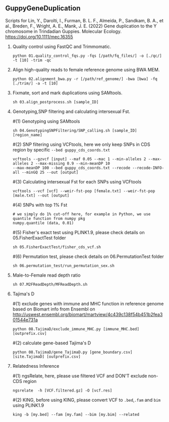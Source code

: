## GuppyGeneDuplication
Scripts for Lin, Y., Darolti, I., Furman, B. L. F., Almeida, P., Sandkam, B. A., et al., Breden, F., Wright, A. E., Mank, J. E. (2022) Gene duplication to the Y chromosome in Trindadian Guppies. Molecular Ecology. https://doi.org/10.1111/mec.16355

1. Quality control using FastQC and Trimmomatic.
   ```
   python 01.quality_control_fqs.py -fqs [/path/fq_files/] -o [./qc/] -t [10] -trim -qc
   ```

2. Align high-quality reads to female reference genome using BWA MEM.
   ```
   python 02.alignment_bwa.py -r [/path/ref_genome/] -bwa [bwa] -fq [./trim/] -a -t [10]
   ```

3. Fixmate, sort and mark duplications using SAMtools.
   ```
   sh 03.align_postprocess.sh [sample_ID]
   ```

4. Genotyping,SNP filtering and calculating intersexual Fst. 

    #(1) Genotyping using SAMtools
    ```
    sh 04.GenotypingSNPFiltering/SNP_calling.sh [sample_ID] [region_name]
    ```

    #(2) SNP filtering using VCFtools, here we only keep SNPs in CDS region by specific `--bed guppy_cds_coords.txt`
    ```
    vcftools --gzvcf [input] --maf 0.05 --mac 1 --min-alleles 2 --max-alleles 2 --max-missing 0.9 --min-meanDP 10 
    --max-meanDP 100 --bed guppy_cds_coords.txt --recode --recode-INFO-all --minGQ 25 --out [output]
    ```

    #(3) Calculating intersexual Fst for each SNPs using VCFtools
    ```
    vcftools --vcf [vcf] --weir-fst-pop [female.txt] --weir-fst-pop [male.txt] --out [output]
    ```
    
    #(4) SNPs with top 1% Fst 
    ```
    # we simply do 1% cut-off here, for example in Python, we use quantile function from numpy pkg
    numpy.quantile (data, 0.01) 
    ```

    #(5) Fisher's exact test using PLINK1.9, please check details on 05.FisherExactTest folder
    ```
    sh 05.FisherExactTest/fisher_cds_vcf.sh
    ```

    #(6) Permutation test, please check details on 06.PermutationTest folder
    ```
    sh 06.permutation_test/run_permutation_sex.sh
    ``` 

5. Male-to-Female read depth ratio 
   ```
   sh 07.M2FReadDepth/MFReadDepth.sh
   ```

6. Tajima's D

    #(1) exclude genes with immune and MHC function in reference genome based on Biomart info from Ensembl on          
    http://uswest.ensembl.org/biomart/martview/4c439c138f54b451b2fea301544e731a
    ```
    python 08.TajimaD/exclude_immune_MHC.py [immune_MHC.bed] [outprefix.csv] 
    ```
    
    #(2) calculate gene-based Tajima's D
    ```
    python 08.TajimaD/gene_TajimaD.py [gene_boundary.csv] [site.TajimaD] [outprefix.csv]
    ```

7. Relatedness Inference 

    #(1) ngsRelate, here, please use filtered VCF and DON'T exclude non-CDS region
    ```
    ngsrelate  -h [VCF.filtered.gz] -O [vcf.res]
    ```

    #(2) KING, before using KING, please convert VCF to `.bed`,`.fam` and `bim` using PLINK1.9 
    ```
    king -b [my.bed] --fam [my.fam] --bim [my.bim] --related
    ```

